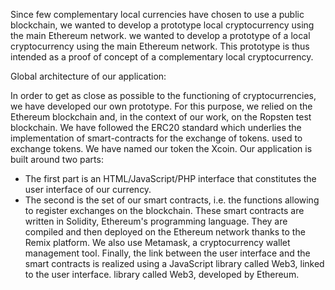 Since few complementary local currencies have chosen to use a public blockchain, we wanted to develop a prototype local cryptocurrency using the main Ethereum network.
we wanted to develop a prototype of a local cryptocurrency using the main Ethereum network.
This prototype is thus intended as a proof of concept of a complementary local cryptocurrency.

 Global architecture of our application:

In order to get as close as possible to the functioning of cryptocurrencies, we have developed our own prototype. For this purpose, we relied on the Ethereum blockchain and, in the context of our work, on the Ropsten test blockchain. We have followed the ERC20 standard which underlies the implementation of smart-contracts for the exchange of tokens.
used to exchange tokens. We have named our token the Xcoin.
Our application is built around two parts:
- The first part is an HTML/JavaScript/PHP interface that constitutes the user interface of our currency.
- The second is the set of our smart contracts, i.e. the functions allowing to register exchanges on the blockchain. These smart contracts are written in Solidity, Ethereum's programming language. They are compiled and then deployed on the Ethereum network thanks to the
Remix platform. We also use Metamask, a cryptocurrency wallet management tool.
Finally, the link between the user interface and the smart contracts is realized using a JavaScript library called Web3, linked to the user interface.
library called Web3, developed by Ethereum.
